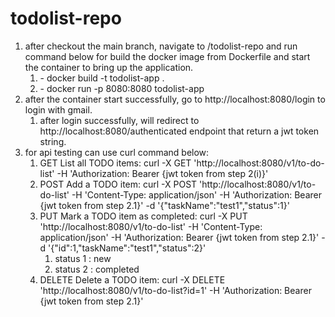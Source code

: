 # todolist-repo
<ol>
   <li>
         after checkout the main branch, navigate to /todolist-repo and run command below for build the docker image from Dockerfile and start the container to bring up the application.
      <ol>
         <li>-  docker build -t todolist-app .</li>
         <li>-  docker run -p 8080:8080 todolist-app</li>
      </ol>
   </li>
   <li>
      after the container start successfully, go to http://localhost:8080/login to login with gmail.
      <ol>
         <li>after login successfully, will redirect to http://localhost:8080/authenticated endpoint that return a jwt token string.</li>
      </ol>
   </li>
   <li>
      for api testing can use curl command below:
      <ol>
         <li>GET List all TODO items: curl -X GET 'http://localhost:8080/v1/to-do-list' -H 'Authorization: Bearer {jwt token from step 2(i)}'</li>
         <li>POST Add a TODO item: curl -X POST 'http://localhost:8080/v1/to-do-list' -H 'Content-Type: application/json' -H 'Authorization: Bearer {jwt token from step 2.1}' -d '{"taskName":"test1","status":1}'</li>
         <li>PUT Mark a TODO item as completed: curl -X PUT 'http://localhost:8080/v1/to-do-list' -H 'Content-Type: application/json' -H 'Authorization: Bearer {jwt token from step 2.1}' -d '{"id":1,"taskName":"test1","status":2}'
            <ol>
               <li>status 1 : new</li>
               <li>status 2 : completed</li>
            </ol>
         </li>
         <li>DELETE Delete a TODO item: curl -X DELETE 'http://localhost:8080/v1/to-do-list?id=1' -H 'Authorization: Bearer {jwt token from step 2.1}'</li>
      </ol>
   </li>
</ol>
